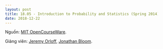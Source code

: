 ```yaml
---
layout: post
title: 18.05 - Introduction to Probability and Statistics (Spring 2014)
date: 2018-12-22
---
```

Nguồn: [MIT OpenCourseWare](https://ocw.mit.edu/courses/mathematics/18-05-introduction-to-probability-and-statistics-spring-2014/).

Giảng viên: [Jeremy Orloff](http://math.mit.edu/directory/profile.php?pid=1369), [Jonathan Bloom](http://math.mit.edu/~jbloom/).
